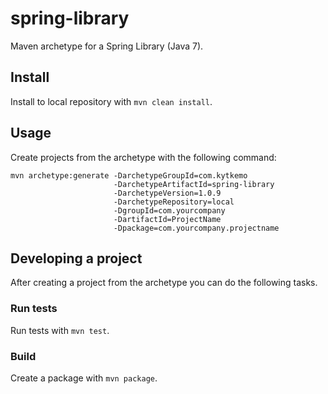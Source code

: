 # spring-library

Maven archetype for a Spring Library (Java 7).

## Install

Install to local repository with `mvn clean install`.

## Usage

Create projects from the archetype with the following command:

    mvn archetype:generate -DarchetypeGroupId=com.kytkemo
                           -DarchetypeArtifactId=spring-library
                           -DarchetypeVersion=1.0.9
                           -DarchetypeRepository=local
                           -DgroupId=com.yourcompany
                           -DartifactId=ProjectName
                           -Dpackage=com.yourcompany.projectname

## Developing a project

After creating a project from the archetype you can do the following tasks.

### Run tests

Run tests with `mvn test`.

### Build

Create a package with `mvn package`.
